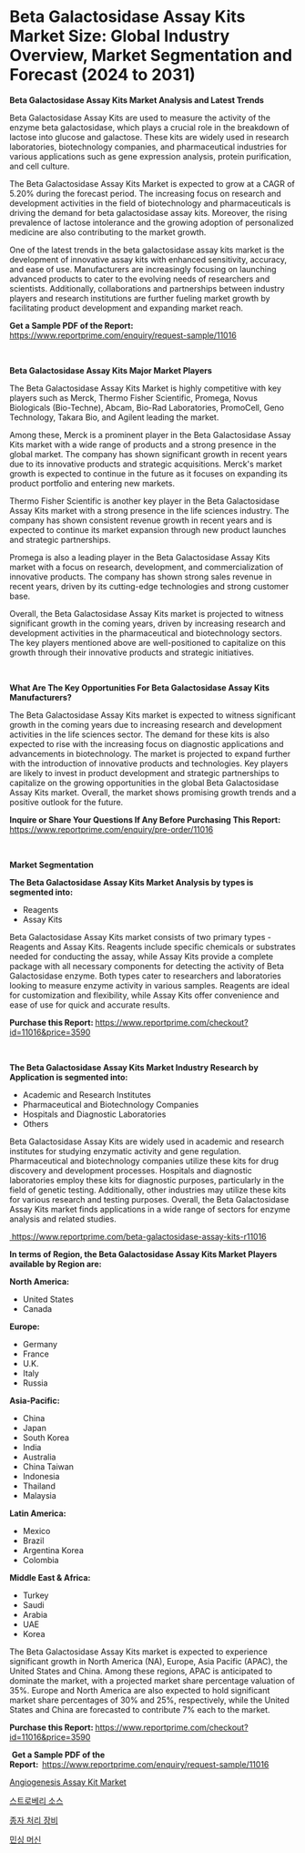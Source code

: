 <p><h1>Beta Galactosidase Assay Kits Market Size: Global Industry Overview, Market Segmentation and Forecast (2024 to 2031)</h1></p><p><strong>Beta Galactosidase Assay Kits Market Analysis and Latest Trends</strong></p>
<p><p>Beta Galactosidase Assay Kits are used to measure the activity of the enzyme beta galactosidase, which plays a crucial role in the breakdown of lactose into glucose and galactose. These kits are widely used in research laboratories, biotechnology companies, and pharmaceutical industries for various applications such as gene expression analysis, protein purification, and cell culture.</p><p>The Beta Galactosidase Assay Kits Market is expected to grow at a CAGR of 5.20% during the forecast period. The increasing focus on research and development activities in the field of biotechnology and pharmaceuticals is driving the demand for beta galactosidase assay kits. Moreover, the rising prevalence of lactose intolerance and the growing adoption of personalized medicine are also contributing to the market growth.</p><p>One of the latest trends in the beta galactosidase assay kits market is the development of innovative assay kits with enhanced sensitivity, accuracy, and ease of use. Manufacturers are increasingly focusing on launching advanced products to cater to the evolving needs of researchers and scientists. Additionally, collaborations and partnerships between industry players and research institutions are further fueling market growth by facilitating product development and expanding market reach.</p></p>
<p><strong>Get a Sample PDF of the Report:&nbsp;</strong> <a href="https://www.reportprime.com/enquiry/request-sample/11016">https://www.reportprime.com/enquiry/request-sample/11016</a></p>
<p>&nbsp;</p>
<p><strong>Beta Galactosidase Assay Kits Major Market Players</strong></p>
<p><p>The Beta Galactosidase Assay Kits Market is highly competitive with key players such as Merck, Thermo Fisher Scientific, Promega, Novus Biologicals (Bio-Techne), Abcam, Bio-Rad Laboratories, PromoCell, Geno Technology, Takara Bio, and Agilent leading the market.</p><p>Among these, Merck is a prominent player in the Beta Galactosidase Assay Kits market with a wide range of products and a strong presence in the global market. The company has shown significant growth in recent years due to its innovative products and strategic acquisitions. Merck's market growth is expected to continue in the future as it focuses on expanding its product portfolio and entering new markets.</p><p>Thermo Fisher Scientific is another key player in the Beta Galactosidase Assay Kits market with a strong presence in the life sciences industry. The company has shown consistent revenue growth in recent years and is expected to continue its market expansion through new product launches and strategic partnerships.</p><p>Promega is also a leading player in the Beta Galactosidase Assay Kits market with a focus on research, development, and commercialization of innovative products. The company has shown strong sales revenue in recent years, driven by its cutting-edge technologies and strong customer base.</p><p>Overall, the Beta Galactosidase Assay Kits market is projected to witness significant growth in the coming years, driven by increasing research and development activities in the pharmaceutical and biotechnology sectors. The key players mentioned above are well-positioned to capitalize on this growth through their innovative products and strategic initiatives.</p></p>
<p>&nbsp;</p>
<p><strong>What Are The Key Opportunities For Beta Galactosidase Assay Kits Manufacturers?</strong></p>
<p><p>The Beta Galactosidase Assay Kits market is expected to witness significant growth in the coming years due to increasing research and development activities in the life sciences sector. The demand for these kits is also expected to rise with the increasing focus on diagnostic applications and advancements in biotechnology. The market is projected to expand further with the introduction of innovative products and technologies. Key players are likely to invest in product development and strategic partnerships to capitalize on the growing opportunities in the global Beta Galactosidase Assay Kits market. Overall, the market shows promising growth trends and a positive outlook for the future.</p></p>
<p><strong>Inquire or Share Your Questions If Any Before Purchasing This Report:</strong> <a href="https://www.reportprime.com/enquiry/pre-order/11016">https://www.reportprime.com/enquiry/pre-order/11016</a></p>
<p>&nbsp;</p>
<p><strong>Market Segmentation</strong></p>
<p><strong>The Beta Galactosidase Assay Kits Market Analysis by types is segmented into:</strong></p>
<p><ul><li>Reagents</li><li>Assay Kits</li></ul></p>
<p><p>Beta Galactosidase Assay Kits market consists of two primary types - Reagents and Assay Kits. Reagents include specific chemicals or substrates needed for conducting the assay, while Assay Kits provide a complete package with all necessary components for detecting the activity of Beta Galactosidase enzyme. Both types cater to researchers and laboratories looking to measure enzyme activity in various samples. Reagents are ideal for customization and flexibility, while Assay Kits offer convenience and ease of use for quick and accurate results.</p></p>
<p><strong>Purchase this Report:&nbsp;</strong><a href="https://www.reportprime.com/checkout?id=11016&price=3590">https://www.reportprime.com/checkout?id=11016&price=3590</a></p>
<p>&nbsp;</p>
<p><strong>The Beta Galactosidase Assay Kits Market Industry Research by Application is segmented into:</strong></p>
<p><ul><li>Academic and Research Institutes</li><li>Pharmaceutical and Biotechnology Companies</li><li>Hospitals and Diagnostic Laboratories</li><li>Others</li></ul></p>
<p><p>Beta Galactosidase Assay Kits are widely used in academic and research institutes for studying enzymatic activity and gene regulation. Pharmaceutical and biotechnology companies utilize these kits for drug discovery and development processes. Hospitals and diagnostic laboratories employ these kits for diagnostic purposes, particularly in the field of genetic testing. Additionally, other industries may utilize these kits for various research and testing purposes. Overall, the Beta Galactosidase Assay Kits market finds applications in a wide range of sectors for enzyme analysis and related studies.</p></p>
<p><a href="https://www.reportprime.com/beta-galactosidase-assay-kits-r11016">&nbsp;https://www.reportprime.com/beta-galactosidase-assay-kits-r11016</a></p>
<p><strong>In terms of Region, the Beta Galactosidase Assay Kits Market Players available by Region are:</strong></p>
<p>
    <p> <strong> North America: </strong>
        <ul>
            <li>United States</li>
            <li>Canada</li>
        </ul>
        </p> 
    <p> <strong> Europe: </strong>
        <ul>
            <li>Germany</li>
            <li>France</li>
            <li>U.K.</li>
            <li>Italy</li>
            <li>Russia</li>
        </ul>
        </p> 
    <p> <strong> Asia-Pacific: </strong>
        <ul>
            <li>China</li>
            <li>Japan</li>
            <li>South Korea</li>
            <li>India</li>
            <li>Australia</li>
            <li>China Taiwan</li>
            <li>Indonesia</li>
            <li>Thailand</li>
            <li>Malaysia</li>
        </ul>
        </p> 
    <p> <strong> Latin America: </strong>
        <ul>
            <li>Mexico</li>
            <li>Brazil</li>
            <li>Argentina Korea</li>
            <li>Colombia</li>
        </ul>
        </p> 
    <p> <strong> Middle East & Africa: </strong>
        <ul>
            <li>Turkey</li>
            <li>Saudi</li>
            <li>Arabia</li>
            <li>UAE</li>
            <li>Korea</li>
        </ul>
    </p>
    </p>
<p><p>The Beta Galactosidase Assay Kits market is expected to experience significant growth in North America (NA), Europe, Asia Pacific (APAC), the United States and China. Among these regions, APAC is anticipated to dominate the market, with a projected market share percentage valuation of 35%. Europe and North America are also expected to hold significant market share percentages of 30% and 25%, respectively, while the United States and China are forecasted to contribute 7% each to the market.</p></p>
<p><strong>Purchase this Report: </strong><a href="https://www.reportprime.com/checkout?id=11016&price=3590">https://www.reportprime.com/checkout?id=11016&price=3590</a></p>
<p>&nbsp;<strong>Get a Sample PDF of the Report:&nbsp;&nbsp;</strong><a href="https://www.reportprime.com/enquiry/request-sample/11016">https://www.reportprime.com/enquiry/request-sample/11016</a></p>
<p><strong></strong></p>
<p><p><a href="https://github.com/Whitneyboyettebo9kiw7yr13/Market-Research-Report-List-2/blob/main/angiogenesis-assay-kit-market.md">Angiogenesis Assay Kit Market</a></p><p><a href="https://medium.com/@ishacian.georges/%EB%94%B8%EA%B8%B0-%EC%86%8C%EC%8A%A4-%EC%8B%9C%EC%9E%A5-%EB%B3%B4%EA%B3%A0%EC%84%9C%EB%8A%94-%EC%9D%B4-%EC%8B%9C%EC%9E%A5%EC%9D%98-%EC%B5%9C%EC%8B%A0-%ED%8A%B8%EB%A0%8C%EB%93%9C%EC%99%80-%EC%84%B1%EC%9E%A5-%EA%B8%B0%ED%9A%8C%EB%A5%BC-%EB%93%9C%EB%9F%AC%EB%83%85%EB%8B%88%EB%8B%A4-779044eb0c4a">스트로베리 소스</a></p><p><a href="https://github.com/Elenrrera7685/Market-Research-Report-List-1/blob/main/294807422281.md">종자 처리 장비</a></p><p><a href="https://github.com/sammyUltyylrich9067856/Market-Research-Report-List-1/blob/main/257731422282.md">민싱 머신</a></p></p>